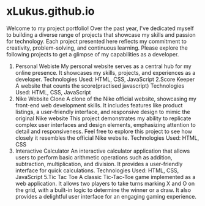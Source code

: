 # xLukus.github.io
Welcome to my project portfolio! Over the past year,
I've dedicated myself to building a diverse range of projects that showcase my skills and passion for technology.
Each project presented here reflects my commitment to creativity, problem-solving, and continuous learning.
Please explore the following projects to get a glimpse of my capabilities as a developer.
1. Personal Webiste
My personal website serves as a central hub for my online presence. It showcases my skills, projects, and experiences as a developer.
Technologies Used: HTML, CSS, JavaScript
2.Score Keeper
A website that counts the score(practised javascript)
Technologies Used: HTML, CSS, JavaScript
3. Nike Website Clone
A clone of the Nike official website, showcasing my front-end web development skills. It includes features like product listings, a user-friendly interface, and responsive design to mimic the original Nike website
This project demonstrates my ability to replicate complex user interfaces and design elements, emphasizing attention to detail and responsiveness. Feel free to explore this project to see how closely it resembles the official Nike website.
Technologies Used: HTML, CSS
4. Interactive Calculator
An interactive calculator application that allows users to perform basic arithmetic operations such as addition, subtraction, multiplication, and division. It provides a user-friendly interface for quick calculations.
Technologies Used: HTML, CSS, JavaScript
5.Tic Tac Toe
A classic Tic-Tac-Toe game implemented as a web application. It allows two players to take turns marking X and O on the grid, with a built-in logic to determine the winner or a draw.
It also provides a delightful user interface for an engaging gaming experience.
